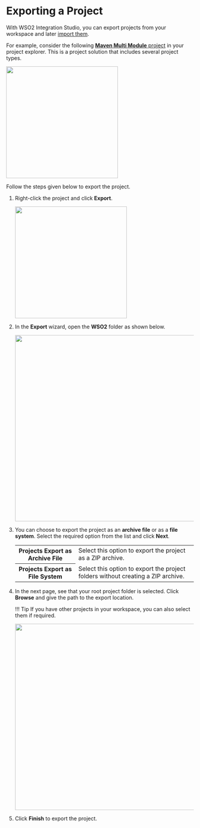 # Exporting a Project

With WSO2 Integration Studio, you can export projects from your workspace and later [import them]({{base_path}}/develop/importing-projects).

For example, consider the following [**Maven Multi Module** project]({{base_path}}/develop/create-integration-project) in your project explorer. This is a project solution that includes several project types.

<img src="{{base_path}}/assets/img/integrate/create_project/proj_explorer_mmm_proj_2.png" width="300">

Follow the steps given below to export the project.   

1.  Right-click the project and click **Export**.

    <img src="{{base_path}}/assets/img/integrate/create_project/export_project_option.png" width="300">

2.  In the **Export** wizard, open the **WSO2** folder as shown below.

    <img src="{{base_path}}/assets/img/integrate/create_project/export_dialog_1.png" width="500">

3.  You can choose to export the project as an **archive file** or as a **file system**. Select the required option from the list and click **Next**.

    <table>
        <tr>
            <th>
                Projects Export as Archive File
            </th>
            <td>
                Select this option to export the project as a ZIP archive.
            </td>
        </tr>
        <tr>
            <th>
                Projects Export as File System
            </th>
            <td>
                Select this option to export the project folders without creating a ZIP archive.
            </td>
        </tr>
    </table>
    
4.  In the next page, see that your root project folder is selected. Click **Browse** and give the path to the export location. 

    !!! Tip
        If you have other projects in your workspace, you can also select them if required.

    <img src="{{base_path}}/assets/img/integrate/create_project/export_dialog_2.png" width="500">


5.  Click **Finish** to export the project.
